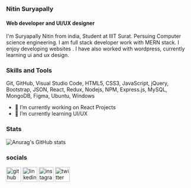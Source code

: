
### Nitin Suryapally
#### Web developer and UI/UX designer

I'm Suryapally Nitin from india, Student at IIIT Surat. Persuing Computer science engineering. I am full stack developer work with MERN stack. I enjoy developing websites . I have also worked with wordpress, currently learning ui and ux design.

### Skills and Tools
Git, GitHub, Visual Studio Code, HTML5, CSS3,  JavaScript, jQuery, Bootstrap, JSON, React, Redux, Nodejs, NPM, Express.js, MySQL, MongoDB, Figma, Ubuntu, Windows


- 🔭 I’m currently working on React Projects 
- 🌱 I’m currently learning UI/UX 


### Stats
![Anurag's GitHub stats](https://github-readme-stats.vercel.app/api?username=nitin-suryapally&count_private=true&show_icons=true&theme=radical)

### socials

[<img src='https://cdn.jsdelivr.net/npm/simple-icons@3.0.1/icons/github.svg' alt='github' height='40'>](https://github.com/nitin-suryapally)  [<img src='https://cdn.jsdelivr.net/npm/simple-icons@3.0.1/icons/linkedin.svg' alt='linkedin' height='40'>](https://https://www.linkedin.com/in/nitin-suryapally-176a5923b/)  [<img src='https://cdn.jsdelivr.net/npm/simple-icons@3.0.1/icons/instagram.svg' alt='instagram' height='40'>](https://www.instagram.com/nitin_suryapally2002/)  [<img src='https://cdn.jsdelivr.net/npm/simple-icons@3.0.1/icons/twitter.svg' alt='twitter' height='40'>](https://twitter.com/nitin_2804)  
